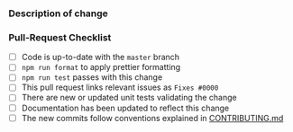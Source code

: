 <!--
  😀 Wonderful!  Thank you for opening a pull request for CoreJS.

  Please fill in the information below to expedite the review
  and (hopefully) merge of your change.

  If unsure about something.. just do as best as you're able,
  or reach out through our community support channels!
  https://github.com/ialopezg/corejs/blob/master/docs/support.md
-->

### Description of change

<!--
  Please be clear and concise what the change is intended to do,
  why this change is needed, and how you've verified that it
  corrects what you intended.

  In some cases it may be helpful to include the current behavior
  and the new behavior.

  If the change is related to an open issue, you can link it here.
  If you include `Fixes #0000` (replacing `0000` with the issue number)
  when this is merged it will automatically mark the issue as fixed and
  close it.
-->


### Pull-Request Checklist

<!--
  Please make sure to review and check all of the following.

  If an item is not applicable, you can add "N/A" to the end.
-->

- [ ] Code is up-to-date with the `master` branch
- [ ] `npm run format` to apply prettier formatting
- [ ] `npm run test` passes with this change
- [ ] This pull request links relevant issues as `Fixes #0000`
- [ ] There are new or updated unit tests validating the change
- [ ] Documentation has been updated to reflect this change
- [ ] The new commits follow conventions explained in [CONTRIBUTING.md](https://github.com/ialopezg/corejs/blob/master/CONTRIBUTING.md)

<!--
  🎉 Thank you for contributing and making CoreJS even better!
-->